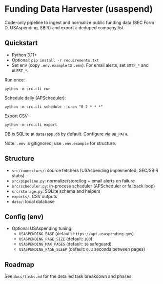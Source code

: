 # Funding Data Harvester (usaspend)

Code-only pipeline to ingest and normalize public funding data (SEC Form D, USAspending, SBIR) and export a deduped company list.

## Quickstart

- Python 3.11+
- Optional: `pip install -r requirements.txt`
- Set env (copy `.env.example` to `.env`). For email alerts, set `SMTP_*` and `ALERT_*`.

Run once:

```
python -m src.cli run
```

Schedule daily (APScheduler):

```
python -m src.cli schedule --cron "0 2 * * *"
```

Export CSV:

```
python -m src.cli export
```

DB is SQLite at `data/app.db` by default. Configure via `DB_PATH`.

Note: `.env` is gitignored; use `.env.example` for structure.

## Structure

- `src/connectors/`: source fetchers (USAspending implemented; SEC/SBIR stubs)
- `src/pipeline.py`: normalize/store/log + email alerts on failure
- `src/scheduler.py`: in-process scheduler (APScheduler or fallback loop)
- `src/storage.py`: SQLite schema and helpers
- `exports/`: CSV outputs
- `data/`: local database

## Config (env)

- Optional USAspending tuning:
  - `USASPENDING_BASE` (default: `https://api.usaspending.gov`)
  - `USASPENDING_PAGE_SIZE` (default: `100`)
  - `USASPENDING_MAX_PAGES` (default: `10` safeguard)
  - `USASPENDING_PAGE_SLEEP` (default: `0.3` seconds between pages)

## Roadmap
See `docs/tasks.md` for the detailed task breakdown and phases.
